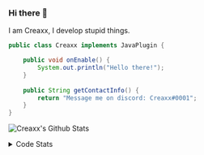### Hi there 👋

I am Creaxx, I develop stupid things. 

```java
public class Creaxx implements JavaPlugin {

    public void onEnable() {
        System.out.println("Hello there!");
    }
    
    public String getContactInfo() {
        return "Message me on discord: Creaxx#0001";
    }
}
```

![Creaxx's Github Stats](https://github-readme-stats.vercel.app/api?username=CreaxxOG&show_icons=true&theme=dark&count_private=true)

<details>
  <summary>Code Stats</summary>

<!--START_SECTION:waka-->
![Code Time](http://img.shields.io/badge/Code%20Time-978%20hrs%2018%20mins-blue)

![Lines of code](https://img.shields.io/badge/From%20Hello%20World%20I%27ve%20Written--10%20Thousand%20lines%20of%20code-blue)

**🐱 My GitHub Data** 

> 🏆 637 Contributions in the Year 2022
 > 
> 📦 66.1 kB Used in GitHub's Storage 
 > 
> 🚫 Not Opted to Hire
 > 
> 📜 3 Public Repositories 
 > 
> 🔑 2 Private Repositories  
 > 
**I'm an Early 🐤** 

```text
🌞 Morning    31 commits     █░░░░░░░░░░░░░░░░░░░░░░░░   6.03% 
🌆 Daytime    249 commits    ████████████░░░░░░░░░░░░░   48.44% 
🌃 Evening    221 commits    ██████████░░░░░░░░░░░░░░░   43.0% 
🌙 Night      13 commits     ░░░░░░░░░░░░░░░░░░░░░░░░░   2.53%

```
📅 **I'm Most Productive on Sunday** 

```text
Monday       65 commits     ███░░░░░░░░░░░░░░░░░░░░░░   12.65% 
Tuesday      53 commits     ██░░░░░░░░░░░░░░░░░░░░░░░   10.31% 
Wednesday    68 commits     ███░░░░░░░░░░░░░░░░░░░░░░   13.23% 
Thursday     52 commits     ██░░░░░░░░░░░░░░░░░░░░░░░   10.12% 
Friday       44 commits     ██░░░░░░░░░░░░░░░░░░░░░░░   8.56% 
Saturday     105 commits    █████░░░░░░░░░░░░░░░░░░░░   20.43% 
Sunday       127 commits    ██████░░░░░░░░░░░░░░░░░░░   24.71%

```


📊 **This Week I Spent My Time On** 

```text
💬 Programming Languages: 
Java                     7 hrs 3 mins        ████████████████████████░   98.09% 
YAML                     4 mins              ░░░░░░░░░░░░░░░░░░░░░░░░░   1.07% 
Kotlin                   1 min               ░░░░░░░░░░░░░░░░░░░░░░░░░   0.44% 
XML                      1 min               ░░░░░░░░░░░░░░░░░░░░░░░░░   0.39% 
GitIgnore file           0 secs              ░░░░░░░░░░░░░░░░░░░░░░░░░   0.0%

🔥 Editors: 
IntelliJ                 7 hrs 11 mins       █████████████████████████   100.0%

```

**I Mostly Code in Java** 

```text
Java                     7 repos             ████████████████░░░░░░░░░   63.64% 
Kotlin                   3 repos             ██████░░░░░░░░░░░░░░░░░░░   27.27% 
EJS                      1 repo              ██░░░░░░░░░░░░░░░░░░░░░░░   9.09%

```



 Last Updated on 14/11/2022 18:31:00 UTC
<!--END_SECTION:waka-->
</details>
